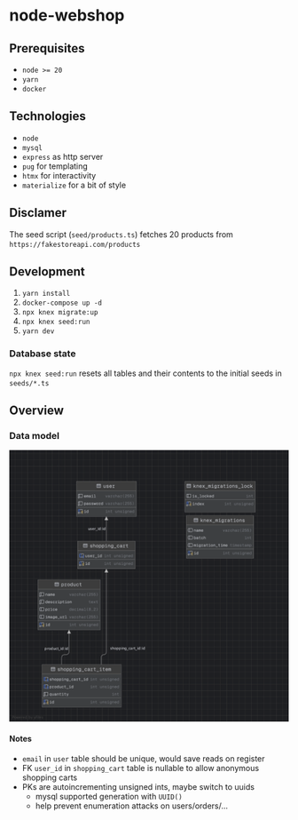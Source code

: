 # node-webshop

## Prerequisites

- `node >= 20`
- `yarn`
- `docker`

## Technologies

- `node`
- `mysql`
- `express` as http server
- `pug` for templating
- `htmx` for interactivity
- `materialize` for a bit of style

## Disclamer

The seed script (`seed/products.ts`) fetches 20 products from `https://fakestoreapi.com/products`

## Development

1. `yarn install`
2. `docker-compose up -d`
3. `npx knex migrate:up`
4. `npx knex seed:run`
5. `yarn dev`

### Database state

`npx knex seed:run` resets all tables and their contents to the initial seeds in `seeds/*.ts`

## Overview

### Data model

![ER Diagram](https://github.com/svfoxat/node-webshop/blob/master/er.png?raw=true)

#### Notes

- `email` in `user` table should be unique, would save reads on register
- FK `user_id` in `shopping_cart` table is nullable to allow anonymous shopping carts
- PKs are autoincrementing unsigned ints, maybe switch to uuids
  - mysql supported generation with `UUID()`
  - help prevent enumeration attacks on users/orders/...
